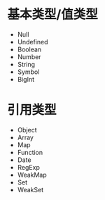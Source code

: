 # 基本类型/值类型
- Null
- Undefined
- Boolean
- Number
- String
- Symbol
- BigInt
# 引用类型
- Object
- Array
- Map
- Function
- Date
- RegExp
- WeakMap
- Set
- WeakSet